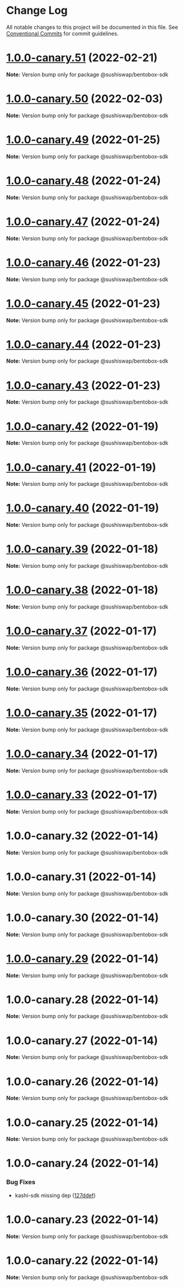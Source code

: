 # Change Log

All notable changes to this project will be documented in this file.
See [Conventional Commits](https://conventionalcommits.org) for commit guidelines.

# [1.0.0-canary.51](https://github.com/sushiswap/sdk/compare/@sushiswap/bentobox-sdk@1.0.0-canary.50...@sushiswap/bentobox-sdk@1.0.0-canary.51) (2022-02-21)

**Note:** Version bump only for package @sushiswap/bentobox-sdk





# [1.0.0-canary.50](https://github.com/sushiswap/sdk/compare/@sushiswap/bentobox-sdk@1.0.0-canary.49...@sushiswap/bentobox-sdk@1.0.0-canary.50) (2022-02-03)

**Note:** Version bump only for package @sushiswap/bentobox-sdk





# [1.0.0-canary.49](https://github.com/sushiswap/sdk/compare/@sushiswap/bentobox-sdk@1.0.0-canary.48...@sushiswap/bentobox-sdk@1.0.0-canary.49) (2022-01-25)

**Note:** Version bump only for package @sushiswap/bentobox-sdk





# [1.0.0-canary.48](https://github.com/sushiswap/sdk/compare/@sushiswap/bentobox-sdk@1.0.0-canary.47...@sushiswap/bentobox-sdk@1.0.0-canary.48) (2022-01-24)

**Note:** Version bump only for package @sushiswap/bentobox-sdk





# [1.0.0-canary.47](https://github.com/sushiswap/sdk/compare/@sushiswap/bentobox-sdk@1.0.0-canary.46...@sushiswap/bentobox-sdk@1.0.0-canary.47) (2022-01-24)

**Note:** Version bump only for package @sushiswap/bentobox-sdk





# [1.0.0-canary.46](https://github.com/sushiswap/sdk/compare/@sushiswap/bentobox-sdk@1.0.0-canary.45...@sushiswap/bentobox-sdk@1.0.0-canary.46) (2022-01-23)

**Note:** Version bump only for package @sushiswap/bentobox-sdk





# [1.0.0-canary.45](https://github.com/sushiswap/sdk/compare/@sushiswap/bentobox-sdk@1.0.0-canary.44...@sushiswap/bentobox-sdk@1.0.0-canary.45) (2022-01-23)

**Note:** Version bump only for package @sushiswap/bentobox-sdk





# [1.0.0-canary.44](https://github.com/sushiswap/sdk/compare/@sushiswap/bentobox-sdk@1.0.0-canary.43...@sushiswap/bentobox-sdk@1.0.0-canary.44) (2022-01-23)

**Note:** Version bump only for package @sushiswap/bentobox-sdk





# [1.0.0-canary.43](https://github.com/sushiswap/sdk/compare/@sushiswap/bentobox-sdk@1.0.0-canary.42...@sushiswap/bentobox-sdk@1.0.0-canary.43) (2022-01-23)

**Note:** Version bump only for package @sushiswap/bentobox-sdk





# [1.0.0-canary.42](https://github.com/sushiswap/sdk/compare/@sushiswap/bentobox-sdk@1.0.0-canary.41...@sushiswap/bentobox-sdk@1.0.0-canary.42) (2022-01-19)

**Note:** Version bump only for package @sushiswap/bentobox-sdk





# [1.0.0-canary.41](https://github.com/sushiswap/sdk/compare/@sushiswap/bentobox-sdk@1.0.0-canary.40...@sushiswap/bentobox-sdk@1.0.0-canary.41) (2022-01-19)

**Note:** Version bump only for package @sushiswap/bentobox-sdk





# [1.0.0-canary.40](https://github.com/sushiswap/sdk/compare/@sushiswap/bentobox-sdk@1.0.0-canary.39...@sushiswap/bentobox-sdk@1.0.0-canary.40) (2022-01-19)

**Note:** Version bump only for package @sushiswap/bentobox-sdk





# [1.0.0-canary.39](https://github.com/sushiswap/sdk/compare/@sushiswap/bentobox-sdk@1.0.0-canary.38...@sushiswap/bentobox-sdk@1.0.0-canary.39) (2022-01-18)

**Note:** Version bump only for package @sushiswap/bentobox-sdk





# [1.0.0-canary.38](https://github.com/sushiswap/sdk/compare/@sushiswap/bentobox-sdk@1.0.0-canary.37...@sushiswap/bentobox-sdk@1.0.0-canary.38) (2022-01-18)

**Note:** Version bump only for package @sushiswap/bentobox-sdk





# [1.0.0-canary.37](https://github.com/sushiswap/sdk/compare/@sushiswap/bentobox-sdk@1.0.0-canary.36...@sushiswap/bentobox-sdk@1.0.0-canary.37) (2022-01-17)

**Note:** Version bump only for package @sushiswap/bentobox-sdk





# [1.0.0-canary.36](https://github.com/sushiswap/sdk/compare/@sushiswap/bentobox-sdk@1.0.0-canary.35...@sushiswap/bentobox-sdk@1.0.0-canary.36) (2022-01-17)

**Note:** Version bump only for package @sushiswap/bentobox-sdk





# [1.0.0-canary.35](https://github.com/sushiswap/sdk/compare/@sushiswap/bentobox-sdk@1.0.0-canary.34...@sushiswap/bentobox-sdk@1.0.0-canary.35) (2022-01-17)

**Note:** Version bump only for package @sushiswap/bentobox-sdk





# [1.0.0-canary.34](https://github.com/sushiswap/sdk/compare/@sushiswap/bentobox-sdk@1.0.0-canary.33...@sushiswap/bentobox-sdk@1.0.0-canary.34) (2022-01-17)

**Note:** Version bump only for package @sushiswap/bentobox-sdk





# [1.0.0-canary.33](https://github.com/sushiswap/sdk/compare/@sushiswap/bentobox-sdk@1.0.0-canary.32...@sushiswap/bentobox-sdk@1.0.0-canary.33) (2022-01-17)

**Note:** Version bump only for package @sushiswap/bentobox-sdk





# 1.0.0-canary.32 (2022-01-14)

**Note:** Version bump only for package @sushiswap/bentobox-sdk





# 1.0.0-canary.31 (2022-01-14)

**Note:** Version bump only for package @sushiswap/bentobox-sdk





# 1.0.0-canary.30 (2022-01-14)

**Note:** Version bump only for package @sushiswap/bentobox-sdk





# [1.0.0-canary.29](https://github.com/sushiswap/sdk/compare/@sushiswap/bentobox-sdk@1.0.0-canary.28...@sushiswap/bentobox-sdk@1.0.0-canary.29) (2022-01-14)

**Note:** Version bump only for package @sushiswap/bentobox-sdk





# 1.0.0-canary.28 (2022-01-14)

**Note:** Version bump only for package @sushiswap/bentobox-sdk





# 1.0.0-canary.27 (2022-01-14)

**Note:** Version bump only for package @sushiswap/bentobox-sdk





# 1.0.0-canary.26 (2022-01-14)

**Note:** Version bump only for package @sushiswap/bentobox-sdk





# 1.0.0-canary.25 (2022-01-14)

**Note:** Version bump only for package @sushiswap/bentobox-sdk





# 1.0.0-canary.24 (2022-01-14)


### Bug Fixes

* kashi-sdk missing dep ([127ddef](https://github.com/sushiswap/sdk/commit/127ddef4b196ac87d4c2fb34cd744ed39136cb38))





# 1.0.0-canary.23 (2022-01-14)

**Note:** Version bump only for package @sushiswap/bentobox-sdk





# 1.0.0-canary.22 (2022-01-14)

**Note:** Version bump only for package @sushiswap/bentobox-sdk
